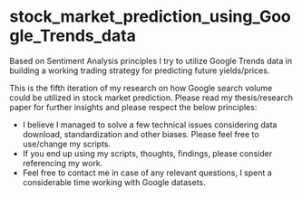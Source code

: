 # stock_market_prediction_using_Google_Trends_data
Based on Sentiment Analysis principles I try to utilize Google Trends data in building a working trading strategy for predicting future yields/prices.


This is the fifth iteration of my research on how Google search volume could be utilized in stock market prediction. 
Please read my thesis/research paper for further insights and please respect the below principles:
- I believe I managed to solve a few technical issues considering data download, standardization and other biases. Please feel free to use/change my scripts.
- If you end up using my scripts, thoughts, findings, please consider referencing my work.
- Feel free to contact me in case of any relevant questions, I spent a considerable time working with Google datasets.
